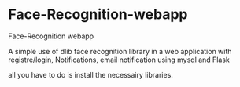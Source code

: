 # Face-Recognition-webapp
Face-Recognition webapp

A simple use of dlib face recognition library in a web application with registre/login, Notifications, email notification using mysql and Flask

all you have to do is install the necessairy libraries.
